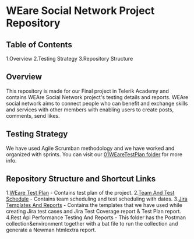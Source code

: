 # WEare Social Network Project Repository

## Table of Contents
1.Overview 
2.Testing Strategy
3.Repository Structure

## Overview 
This repository is made for our Final project in Telerik Academy and contains WEAre Social Network project's testing details and reports. WEAre social network aims to connect people who can benefit and exchange skills and services with other members
with enabling users to create posts, comments, send likes. 

## Testing Strategy
We have used Agile Scrumban methodology and we have worked and organized with sprints. You can visit our [01WEareTestPlan folder](https://github.com/FINAL-PROJECT-T-H-K/Social-Network-Project/tree/main/01WEareTestPlan) for more info. 

## Repository Structure and Shortcut Links
1.[WEare Test Plan](https://github.com/FINAL-PROJECT-T-H-K/Social-Network-Project/tree/main/01WEareTestPlan) - Contains test plan of the project.
2.[Team And Test Schedule](https://github.com/FINAL-PROJECT-T-H-K/Social-Network-Project/tree/main/02TeamAndTestSchedule) - Contains team scheduling and test scheduling with dates.
3.[Jira Templates And Reports](https://github.com/FINAL-PROJECT-T-H-K/Social-Network-Project/tree/main/03JiraTemplatesAndReports) - Contains the templates that we have used while creating Jira test cases and Jira Test Coverage report & Test Plan report.
4.Rest Api Performance Testing And Reports - This folder has the Postman collection&environment together with a bat file to run the collection and generate a Newman htmlextra report.

